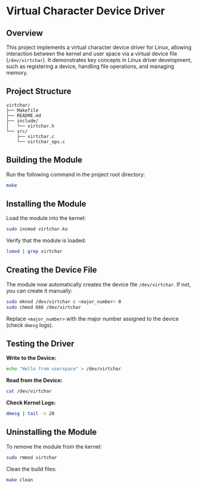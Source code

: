# Virtual Character Device Driver

## Overview

This project implements a virtual character device driver for Linux, allowing interaction between the kernel and user space via a virtual device file (`/dev/virtchar`). It demonstrates key concepts in Linux driver development, such as registering a device, handling file operations, and managing memory.

## Project Structure

```
virtchar/
├── Makefile
├── README.md
├── include/
│   └── virtchar.h
└── src/
    ├── virtchar.c
    └── virtchar_ops.c
```

## Building the Module

Run the following command in the project root directory:

```bash
make
```

## Installing the Module

Load the module into the kernel:

```bash
sudo insmod virtchar.ko
```

Verify that the module is loaded:

```bash
lsmod | grep virtchar
```

## Creating the Device File

The module now automatically creates the device file `/dev/virtchar`. If not, you can create it manually:

```bash
sudo mknod /dev/virtchar c <major_number> 0
sudo chmod 666 /dev/virtchar
```

Replace `<major_number>` with the major number assigned to the device (check `dmesg` logs).

## Testing the Driver

**Write to the Device:**

```bash
echo "Hello from userspace" > /dev/virtchar
```

**Read from the Device:**

```bash
cat /dev/virtchar
```

**Check Kernel Logs:**

```bash
dmesg | tail -n 20
```

## Uninstalling the Module

To remove the module from the kernel:

```bash
sudo rmmod virtchar
```

Clean the build files:

```bash
make clean
```

